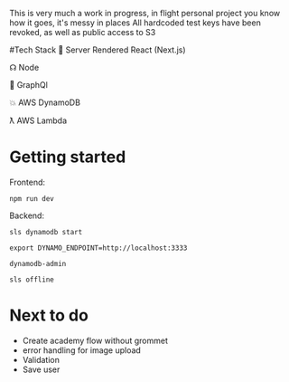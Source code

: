 This is very much a work in progress, in flight personal project you know how it goes, it's messy in places
All hardcoded test keys have been revoked, as well as public access to S3

#Tech Stack
🚀 Server Rendered React (Next.js)

☊ Node 

🦄 GraphQl

💥 AWS DynamoDB

ƛ AWS Lambda

# Getting started

Frontend:

`npm run dev`

Backend:

`sls dynamodb start`

`export DYNAMO_ENDPOINT=http://localhost:3333`

 `dynamodb-admin`

 `sls offline`


# Next to do

* Create academy flow without grommet
* error handling for image upload
* Validation
* Save user



